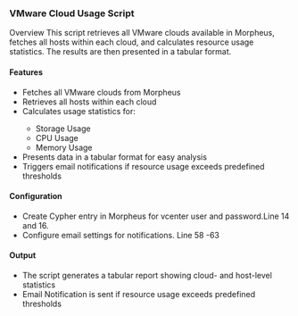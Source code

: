 <h3>VMware Cloud Usage Script</h3>
Overview
This script retrieves all VMware clouds available in Morpheus, fetches all hosts within each cloud, and calculates resource usage statistics. The results are then presented in a tabular format.

<h4>Features </h4>
<ul>
<li>Fetches all VMware clouds from Morpheus</li>

<li>Retrieves all hosts within each cloud</li>

<li>Calculates usage statistics for: </li>

<ul>
<li>Storage Usage</li>
<li>CPU Usage</li>
<li>Memory Usage</li>
</ul>

<li>Presents data in a tabular format for easy analysis </li>

<li>Triggers email notifications if resource usage exceeds predefined thresholds</li>
</ul>


<h4>Configuration</h4>
<ul><li>Create Cypher entry in  Morpheus for vcenter user and password.Line 14 and 16. </li>
<li>Configure email settings for notifications. Line 58 -63 </li>
</ul>

<h4>Output</h4>
<ul><li>The script generates a tabular report showing cloud- and host-level statistics </li>
<li>Email Notification is sent if resource usage exceeds predefined thresholds </li>
</ul>
